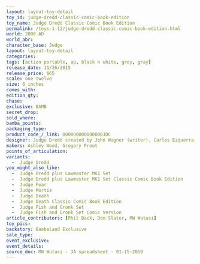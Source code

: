 ```yaml
---
layout: layout-toy-detail 
toy_id: judge-dredd-classic-comic-book-edition
toy_name: Judge Dredd Classic Comic Book Edition
permalink: /toys-1-12/judge-dredd-classic-comic-book-edition.html
world: 2000 AD
world_abr: 
character_base: Judge
layout: layout-toy-detail
categories: 
tags: [action portable, ap, black n white, grey, gray]
release_date: 11/26/2015
release_price: $65 
scale: one twelve
size: 6 inches
comes_with: 
edition_qty: 
chase: 
exclusive: BAMB
secret_drop: 
sold_where: 
bamba_points: 
packaging_type: 
product_code_/_link: 000000000000000JDC
designer: Judge Dredd created by John Wagner (writer), Carlos Ezquerra (artist), Pat Mills (editor) - 2000AD
makers: Ashley Wood, Gregory Prout
points_of_articulation: 
variants: 
  -  Judge Dredd
you_might_also_like: 
  -  Judge Dredd plus Lawmaster MK1 Set
  -  Judge Dredd plus Lawmaster MK1 Set Classic Comic Book Edition
  -  Judge Fear 
  -  Judge Mortis
  -  Judge Death
  -  Judge Death Classic Comic Book Edition
  -  Judge Fish and Gronk Set
  -  Judge Fish and Gronk Set Comic Version
article_contributors: [Phil Back, Don Slater, MW Wutasi]
toy_pics: 
backstory: Bambaland Exclusive
sale_type: 
event_exclusive: 
event_details: 
source_doc: MW Wutasi - 3A spreadsheet - 01-15-2019
---
```

